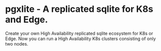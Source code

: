 # pgxlite - A replicated sqlite for K8s and Edge.
Create your own High Availability replicated sqlite ecosystem for K8s or Edge.
Now you can run a High Availability K8s clusters consisting of only two nodes.

